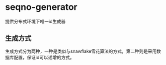 # seqno-generator
提供分布式环境下唯一id生成器
## 生成方式
生成方式分为两种，一种是类似与snawflake雪花算法的方式，第二种则是采用数据库配置，保证id可以递增的方式。
